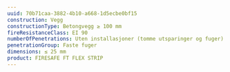 ```yaml
---
uuid: 70b71caa-3882-4b10-a668-1d5ecbe0bf15
construction: Vegg
constructionType: Betongvegg ≥ 100 mm
fireResistanceClass: EI 90
numberOfPenetrations: Uten installasjoner (tomme utsparinger og fuger)
penetrationGroup: Faste fuger
dimensions: ≤ 25 mm
product: FIRESAFE FT FLEX STRIP
---
```


